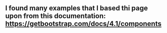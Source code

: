 ## I found many examples that I based thi page upon from this documentation: https://getbootstrap.com/docs/4.1/components